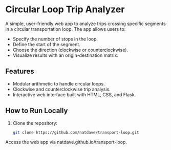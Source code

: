 # Circular Loop Trip Analyzer

A simple, user-friendly web app to analyze trips crossing specific segments in a circular transportation loop. The app allows users to:
- Specify the number of stops in the loop.
- Define the start of the segment.
- Choose the direction (clockwise or counterclockwise).
- Visualize results with an origin-destination matrix.

## Features
- Modular arithmetic to handle circular loops.
- Clockwise and counterclockwise trip analysis.
- Interactive web interface built with HTML, CSS, and Flask.

## How to Run Locally
1. Clone the repository:
   ```bash
   git clone https://github.com/natdave/transport-loop.git

Access the web app via natdave.github.io/transport-loop.
